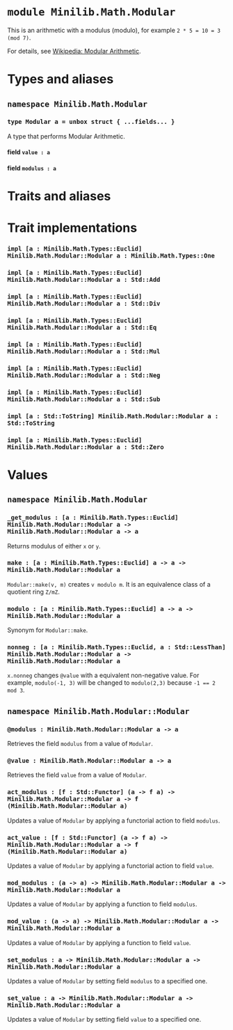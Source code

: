 # `module Minilib.Math.Modular`

This is an arithmetic with a modulus (modulo), for example `2 * 5 = 10 = 3 (mod 7)`.

For details, see [Wikipedia: Modular Arithmetic](https://en.wikipedia.org/wiki/Modular_arithmetic).

# Types and aliases

## `namespace Minilib.Math.Modular`

### `type Modular a = unbox struct { ...fields... }`

A type that performs Modular Arithmetic.

#### field `value : a`

#### field `modulus : a`

# Traits and aliases

# Trait implementations

### `impl [a : Minilib.Math.Types::Euclid] Minilib.Math.Modular::Modular a : Minilib.Math.Types::One`

### `impl [a : Minilib.Math.Types::Euclid] Minilib.Math.Modular::Modular a : Std::Add`

### `impl [a : Minilib.Math.Types::Euclid] Minilib.Math.Modular::Modular a : Std::Div`

### `impl [a : Minilib.Math.Types::Euclid] Minilib.Math.Modular::Modular a : Std::Eq`

### `impl [a : Minilib.Math.Types::Euclid] Minilib.Math.Modular::Modular a : Std::Mul`

### `impl [a : Minilib.Math.Types::Euclid] Minilib.Math.Modular::Modular a : Std::Neg`

### `impl [a : Minilib.Math.Types::Euclid] Minilib.Math.Modular::Modular a : Std::Sub`

### `impl [a : Std::ToString] Minilib.Math.Modular::Modular a : Std::ToString`

### `impl [a : Minilib.Math.Types::Euclid] Minilib.Math.Modular::Modular a : Std::Zero`

# Values

## `namespace Minilib.Math.Modular`

### `_get_modulus : [a : Minilib.Math.Types::Euclid] Minilib.Math.Modular::Modular a -> Minilib.Math.Modular::Modular a -> a`

Returns modulus of either `x` or `y`.

### `make : [a : Minilib.Math.Types::Euclid] a -> a -> Minilib.Math.Modular::Modular a`

`Modular::make(v, m)` creates `v modulo m`.
It is an equivalence class of a quotient ring `Z/mZ`.

### `modulo : [a : Minilib.Math.Types::Euclid] a -> a -> Minilib.Math.Modular::Modular a`

Synonym for `Modular::make`.

### `nonneg : [a : Minilib.Math.Types::Euclid, a : Std::LessThan] Minilib.Math.Modular::Modular a -> Minilib.Math.Modular::Modular a`

`x.nonneg` changes `@value` with a equivalent non-negative value.
For example, `modulo(-1, 3)` will be changed to `modulo(2,3)`
because `-1 == 2 mod 3`.

## `namespace Minilib.Math.Modular::Modular`

### `@modulus : Minilib.Math.Modular::Modular a -> a`

Retrieves the field `modulus` from a value of `Modular`.

### `@value : Minilib.Math.Modular::Modular a -> a`

Retrieves the field `value` from a value of `Modular`.

### `act_modulus : [f : Std::Functor] (a -> f a) -> Minilib.Math.Modular::Modular a -> f (Minilib.Math.Modular::Modular a)`

Updates a value of `Modular` by applying a functorial action to field `modulus`.

### `act_value : [f : Std::Functor] (a -> f a) -> Minilib.Math.Modular::Modular a -> f (Minilib.Math.Modular::Modular a)`

Updates a value of `Modular` by applying a functorial action to field `value`.

### `mod_modulus : (a -> a) -> Minilib.Math.Modular::Modular a -> Minilib.Math.Modular::Modular a`

Updates a value of `Modular` by applying a function to field `modulus`.

### `mod_value : (a -> a) -> Minilib.Math.Modular::Modular a -> Minilib.Math.Modular::Modular a`

Updates a value of `Modular` by applying a function to field `value`.

### `set_modulus : a -> Minilib.Math.Modular::Modular a -> Minilib.Math.Modular::Modular a`

Updates a value of `Modular` by setting field `modulus` to a specified one.

### `set_value : a -> Minilib.Math.Modular::Modular a -> Minilib.Math.Modular::Modular a`

Updates a value of `Modular` by setting field `value` to a specified one.